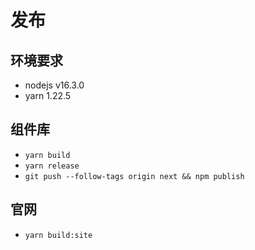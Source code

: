 # 发布

## 环境要求

- nodejs v16.3.0
- yarn 1.22.5

## 组件库

- `yarn build`
- `yarn release`
- `git push --follow-tags origin next && npm publish`


## 官网

- `yarn build:site`
